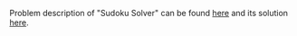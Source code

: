 Problem description of "Sudoku Solver" can be found [here](https://leetcode.com/problems/sudoku-solver/) and its solution [here]().